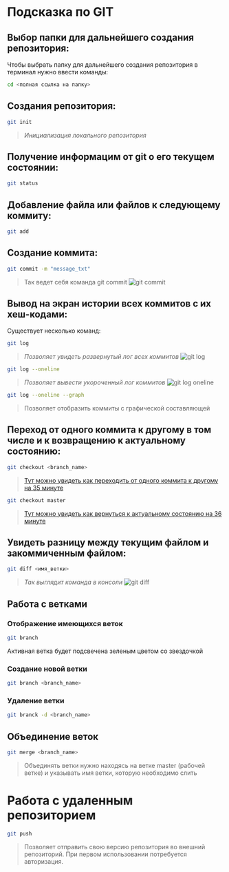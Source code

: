 # Подсказка по GIT

## Выбор папки для дальнейшего создания репозитория:

Чтобы выбрать папку для дальнейшего создания репозитория в терминал нужно ввести команды:
```sh
cd <полная ссылка на папку>
```

## Создания репозитория:
```sh
git init
```
>*Инициализация локального репозитория*

## Получение информацим от git о его текущем состоянии:

```sh
git status
```

## Добавление файла или файлов к следующему коммиту:
```sh
git add
```

## Создание коммита:
```sh
git commit -m "message_txt"
```
>Так ведет себя команда git commit
![git commit](/git_commit.jpg)

## Вывод на экран истории всех коммитов с их хеш-кодами:
Существует несколько команд:
```sh
git log
```
>*Позволяет увидеть развернутый лог всех коммитов*
![git log](/git_log.jpg)

```sh
git log --oneline
```
>*Позволяет вывести укороченный лог коммитов*
![git log oneline](/git_log_oneline.jpg)

```sh
git log --oneline --graph
```
> Позволяет отобразить коммиты с графической составляющей

## Переход от одного коммита к другому в том числе и к возвращению к актуальному состоянию:
```sh
git checkout <branch_name>
```
>[Тут можно увидеть как переходить от одного коммита к другому на 35 минуте](https://gb.ru/lessons/426418)

```sh
git checkout master
```
>[Тут можно увидеть как вернуться к актуальному состоянию на 36 минуте](https://gb.ru/lessons/426418)

## Увидеть разницу между текущим файлом и закоммиченным файлом:
```sh
git diff <имя_ветки>
```
>*Так выглядит команда в консоли*
![git diff](/git_diff.jpg)


## Работа с ветками

### Отображение имеющихся веток
```sh
git branch
```
Активная ветка будет подсвечена зеленым цветом со звездочкой

### Создание новой ветки
```sh
git branch <branch_name>
```

### Удаление ветки
```sh
git branck -d <branch_name>
```
## Объединение веток
```sh
git merge <branch_name>
```
>Объединять ветки нужно находясь на ветке master (рабочей ветке) и указывать имя ветки, которую необходимо слить


# Работа с удаленным репозиторием

```sh
git push
```

>Позволяет отправить свою версию  репозитория во внешний репозиторий. При первом использовании потребуется авторизация.
